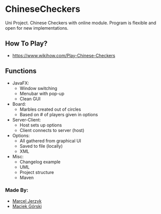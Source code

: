 # ChineseCheckers
Uni Project. Chinese Checkers with online module. Program is flexible and open for new implementations.

## How To Play?
- https://www.wikihow.com/Play-Chinese-Checkers

## Functions
- JavaFX:
  * Window switching
  * Menubar with pop-up
  * Clean GUI
- Board:
  * Marbles created out of circles
  * Based on # of players given in options
- Server-Client:
  * Host sets up options
  * Client connects to server (host)
- Options:
  * All gathered from graphical UI
  * Saved to file (locally)
  * XML
- Misc:
  * Changelog example
  * UML
  * Project structure
  * Maven

### Made By:
- [Marcel Jerzyk](https://github.com/Luzkan)
- [Maciek Górski](https://github.com/macgors)
